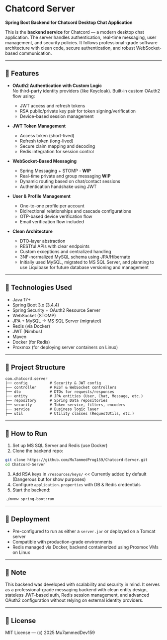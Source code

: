 # Chatcord Server

**Spring Boot Backend for Chatcord Desktop Chat Application**

This is the **backend service** for Chatcord — a modern desktop chat application. The server handles authentication, real-time messaging, user management, and security policies. It follows professional-grade software architecture with clean code, secure authentication, and robust WebSocket-based communication.

---

## 🚀 Features

- **OAuth2 Authentication with Custom Logic**  
  No third-party identity providers (like Keycloak). Built-in custom OAuth2 flow using:
  - JWT access and refresh tokens  
  - RSA public/private key pair for token signing/verification  
  - Device-based session management

- **JWT Token Management**
  - Access token (short-lived)  
  - Refresh token (long-lived)  
  - Secure claim mapping and decoding  
  - Redis integration for session control

- **WebSocket-Based Messaging**
  - Spring Messaging + STOMP - **WIP**
  - Real-time private and group messaging **WIP**
  - Dynamic routing based on chat/contact sessions  
  - Authentication handshake using JWT

- **User & Profile Management**
  - One-to-one profile per account
  - Bidirectional relationships and cascade configurations  
  - OTP-based device verification flow  
  - Email verification flow included

- **Clean Architecture**
  - DTO-layer abstraction  
  - RESTful APIs with clear endpoints  
  - Custom exceptions and centralized handling  
  - 3NF-normalized MySQL schema using JPA/Hibernate  
  - Initially used MySQL, migrated to MS SQL Server, and planning to use Liquibase for future database versioning and management

---

## 🧰 Technologies Used

- Java 17+  
- Spring Boot 3.x (3.4.4)  
- Spring Security + OAuth2 Resource Server  
- WebSocket (STOMP)  
- JPA + MySQL → MS SQL Server (migrated)  
- Redis (via Docker)  
- JWT (Nimbus)  
- Maven  
- Docker (for Redis)  
- Proxmox (for deploying server containers on Linux)

---

## 🧱 Project Structure

```
com.chatcord.server
├── config          # Security & JWT config
├── controller      # REST & WebSocket controllers
├── dto             # DTOs for requests/responses
├── entity          # JPA entities (User, Chat, Message, etc.)
├── repository      # Spring Data repositories
├── security        # Token service, filters, encoders
├── service         # Business logic layer
├── util            # Utility classes (RequestUtils, etc.)
```

---

## 📄 How to Run

1. Set up MS SQL Server and Redis (use Docker)  
2. Clone the backend repo:
```bash
git clone https://github.com/Mu7ammedProg159/Chatcord-Server.git
cd Chatcord-Server
```
3. Add RSA keys in `/resources/keys/` << Currently added by default (Dangerous but for show purposes)
4. Configure `application.properties` with DB & Redis credentials  
5. Start the backend:
```bash
./mvnw spring-boot:run
```

---

## 🧳 Deployment

- Pre-configured to run as either a `server.jar` or deployed on a Tomcat server  
- Compatible with production-grade environments  
- Redis managed via Docker, backend containerized using Proxmox VMs on Linux

---

## 📌 Note

This backend was developed with scalability and security in mind. It serves as a professional-grade messaging backend with clean entity design, stateless JWT-based auth, Redis session management, and advanced OAuth2 configuration without relying on external identity providers.

---

## 📄 License

MIT License — (c) 2025 Mu7ammedDev159
